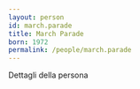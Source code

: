 ```yaml
---
layout: person
id: march.parade
title: March Parade
born: 1972
permalink: /people/march.parade
---
```


Dettagli della persona 